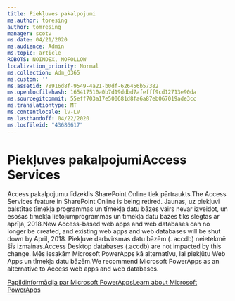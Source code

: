 ```yaml
---
title: Piekļuves pakalpojumi
ms.author: toresing
author: tomresing
manager: scotv
ms.date: 04/21/2020
ms.audience: Admin
ms.topic: article
ROBOTS: NOINDEX, NOFOLLOW
localization_priority: Normal
ms.collection: Adm_O365
ms.custom: ''
ms.assetid: 78916d8f-9549-4a21-b0df-626456b57382
ms.openlocfilehash: 165417510a0b7d19ddbd7afefff9cd12713e90da
ms.sourcegitcommit: 55eff703a17e500681d8fa6a87eb067019ade3cc
ms.translationtype: MT
ms.contentlocale: lv-LV
ms.lasthandoff: 04/22/2020
ms.locfileid: "43686617"
---
```

# <a name="access-services"></a><span data-ttu-id="b6fd3-102">Piekļuves pakalpojumi</span><span class="sxs-lookup"><span data-stu-id="b6fd3-102">Access Services</span></span>

<span data-ttu-id="b6fd3-103">Access pakalpojumu līdzeklis SharePoint Online tiek pārtraukts.</span><span class="sxs-lookup"><span data-stu-id="b6fd3-103">The Access Services feature in SharePoint Online is being retired.</span></span> <span data-ttu-id="b6fd3-104">Jaunas, uz piekļuvi balstītas tīmekļa programmas un tīmekļa datu bāzes vairs nevar izveidot, un esošās tīmekļa lietojumprogrammas un tīmekļa datu bāzes tiks slēgtas ar aprīļa, 2018.</span><span class="sxs-lookup"><span data-stu-id="b6fd3-104">New Access-based web apps and web databases can no longer be created, and existing web apps and web databases will be shut down by April, 2018.</span></span> <span data-ttu-id="b6fd3-105">Piekļuve darbvirsmas datu bāzēm (. accdb) neietekmē šīs izmaiņas.</span><span class="sxs-lookup"><span data-stu-id="b6fd3-105">Access Desktop databases (.accdb) are not impacted by this change.</span></span> <span data-ttu-id="b6fd3-106">Mēs iesakām Microsoft PowerApps kā alternatīvu, lai piekļūtu Web Apps un tīmekļa datu bāzēm.</span><span class="sxs-lookup"><span data-stu-id="b6fd3-106">We recommend Microsoft PowerApps as an alternative to Access web apps and web databases.</span></span> 
  
[<span data-ttu-id="b6fd3-107">Papildinformācija par Microsoft PowerApps</span><span class="sxs-lookup"><span data-stu-id="b6fd3-107">Learn about Microsoft PowerApps</span></span>](https://powerapps.microsoft.com/)
  